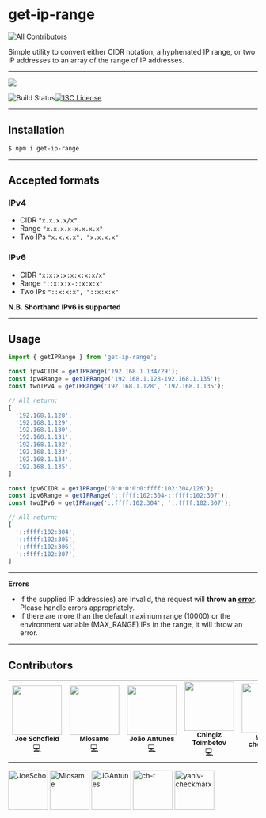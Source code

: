 # get-ip-range
<!-- ALL-CONTRIBUTORS-BADGE:START - Do not remove or modify this section -->
[![All Contributors](https://img.shields.io/badge/all_contributors-5-orange.svg?style=flat-square)](#contributors-)
<!-- ALL-CONTRIBUTORS-BADGE:END -->

Simple utility to convert either CIDR notation, a hyphenated IP range, or two IP addresses to an array of the range of IP addresses.

----

<a href="https://nodei.co/npm/get-ip-range/"><img src="https://nodei.co/npm/get-ip-range.png?downloads=true"></a>

![Build Status](https://travis-ci.org/JoeScho/get-ip-range.svg?branch=main)[![ISC License](https://img.shields.io/badge/license-ISC-blue.svg?style=flat-square)](https://github.com/JoeScho/getIPRange/blob/main/LICENSE)

----

## Installation

```sh
$ npm i get-ip-range
```

----

## Accepted formats
### IPv4
* CIDR `"x.x.x.x/x"`
* Range `"x.x.x.x-x.x.x.x"`
* Two IPs `"x.x.x.x", "x.x.x.x"`

### IPv6
* CIDR `"x:x:x:x:x:x:x:x/x"`
* Range `"::x:x:x-::x:x:x"`
* Two IPs `"::x:x:x", "::x:x:x"`

**N.B. Shorthand IPv6 is supported**

----

## Usage
```ts
import { getIPRange } from 'get-ip-range';

const ipv4CIDR = getIPRange('192.168.1.134/29');
const ipv4Range = getIPRange('192.168.1.128-192.168.1.135');
const twoIPv4 = getIPRange('192.168.1.128', '192.168.1.135');

// All return:
[
  '192.168.1.128',
  '192.168.1.129',
  '192.168.1.130',
  '192.168.1.131',
  '192.168.1.132',
  '192.168.1.133',
  '192.168.1.134',
  '192.168.1.135',
]

const ipv6CIDR = getIPRange('0:0:0:0:0:ffff:102:304/126');
const ipv6Range = getIPRange('::ffff:102:304-::ffff:102:307');
const twoIPv6 = getIPRange('::ffff:102:304', '::ffff:102:307');

// All return:
[
  '::ffff:102:304',
  '::ffff:102:305',
  '::ffff:102:306',
  '::ffff:102:307',
]
```

----

**Errors**

* If the supplied IP address(es) are invalid, the request will **throw an [error](https://nodejs.org/api/errors.html#errors_class_error)**. Please handle errors appropriately.
* If there are more than the default maximum range (10000) or the environment variable (MAX_RANGE) IPs in the range, it will throw an error.

----

## Contributors
<!-- ALL-CONTRIBUTORS-LIST:START - Do not remove or modify this section -->
<!-- prettier-ignore-start -->
<!-- markdownlint-disable -->
<table>
  <tr>
    <td align="center"><a href="https://github.com/JoeScho"><img src="https://avatars.githubusercontent.com/u/12475501?v=4?s=100" width="100px;" alt=""/><br /><sub><b>Joe Schofield</b></sub></a><br /><a href="https://github.com/JoeScho/get-ip-range/commits?author=JoeScho" title="Code">💻</a></td>
    <td align="center"><a href="https://github.com/Miosame"><img src="https://avatars.githubusercontent.com/u/8201077?v=4?s=100" width="100px;" alt=""/><br /><sub><b>Miosame</b></sub></a><br /><a href="https://github.com/JoeScho/get-ip-range/commits?author=Miosame" title="Code">💻</a></td>
    <td align="center"><a href="https://github.com/JGAntunes"><img src="https://avatars.githubusercontent.com/u/5799039?v=4?s=100" width="100px;" alt=""/><br /><sub><b>João Antunes</b></sub></a><br /><a href="https://github.com/JoeScho/get-ip-range/commits?author=JGAntunes" title="Code">💻</a></td>
    <td align="center"><a href="https://github.com/ch-t"><img src="https://avatars.githubusercontent.com/u/26768691?v=4?s=100" width="100px;" alt=""/><br /><sub><b>Chingiz Toimbetov</b></sub></a><br /><a href="https://github.com/JoeScho/get-ip-range/commits?author=ch-t" title="Code">💻</a></td>
    <td align="center"><a href="https://github.com/yaniv-checkmarx"><img src="https://avatars.githubusercontent.com/u/59412524?v=4?s=100" width="100px;" alt=""/><br /><sub><b>yaniv-checkmarx</b></sub></a><br /><a href="https://github.com/JoeScho/get-ip-range/issues?q=author%3Ayaniv-checkmarx" title="Bug reports">🐛</a></td>
  </tr>
</table>

<!-- markdownlint-restore -->
<!-- prettier-ignore-end -->

<!-- ALL-CONTRIBUTORS-LIST:END -->





<a href="https://github.com/JoeScho"><img src="https://avatars1.githubusercontent.com/u/12475501?s=460&u=ea1487bb0b85777ae539a986d4254d6964d1c9d7&v=4" title="JoeScho" width="80" height="80"></a>
<a href="https://github.com/Miosame"><img src="https://avatars3.githubusercontent.com/u/8201077?s=400&u=9ad891c29b7e6468cb842d6bea320c2eaeefc9d3&v=4" title="Miosame" width="80" height="80"></a>
<a href="https://github.com/JGAntunes"><img src="https://avatars2.githubusercontent.com/u/5799039?s=400&v=4" title="JGAntunes" width="80" height="80"></a>
<a href="https://github.com/ch-t"><img src="https://avatars0.githubusercontent.com/u/26768691?s=400&u=cf1f62f2ad1ae4d829d6d0cfff9f2b8356730bfd&v=4" title="ch-t" width="80" height="80"></a>
<a href="https://github.com/yaniv-checkmarx"><img src="https://avatars.githubusercontent.com/u/59412524?s=400&u=320f70f64c191c52aead4bdbb9245d65d1353a17&v=4" title="yaniv-checkmarx" width="80" height="80"></a>

[//]: contributor-faces
